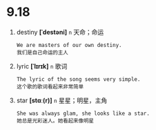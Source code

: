 # 9.18

1. destiny **[ˈdestəni]** `n` 天命；命运

   ```
   We are masters of our own destiny.
   我们是自己命运的主人
   ```

2. lyric **[ˈlɪrɪk]** `n` 歌词

   ```
   The lyric of the song seems very simple.
   这个歌的歌词看起来非常简单
   ```

3. star **[stɑː(r)]** `n` 星星；明星，主角
   ```
   She was always glam, she looks like a star.
   她总是光彩迷人。她看起来像明星
   ```
